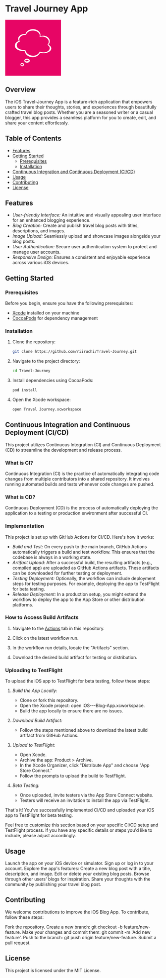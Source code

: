 # Travel Journey App

![App Logo](https://github.com/riiruchi/Travel-Journey/blob/main/Travel%20Journey/Others/Assets.xcassets/AppIcon.appiconset/icon-60%403x.png)

## Overview

The iOS Travel-Journey App is a feature-rich application that empowers users to share their thoughts, stories, and experiences through beautifully crafted travel blog posts. Whether you are a seasoned writer or a casual blogger, this app provides a seamless platform for you to create, edit, and share your content effortlessly.

## Table of Contents

- [Features](#features)
- [Getting Started](#getting-started)
  - [Prerequisites](#prerequisites)
  - [Installation](#installation)
- [Continuous Integration and Continuous Deployment (CI/CD)](#ContinuousIntegrationandContinuousDeployment(CI/CD))
- [Usage](#usage)
- [Contributing](#contributing)
- [License](#license)

## Features

- *User-friendly Interface:* An intuitive and visually appealing user interface for an enhanced blogging experience.
- *Blog Creation:* Create and publish travel blog posts with titles, descriptions, and images.
- *Image Upload:* Seamlessly upload and showcase images alongside your blog posts.
- *User Authentication:* Secure user authentication system to protect and manage user accounts.
- *Responsive Design:* Ensures a consistent and enjoyable experience across various iOS devices.

## Getting Started

### Prerequisites

Before you begin, ensure you have the following prerequisites:

- [Xcode](https://developer.apple.com/xcode/) installed on your machine
- [CocoaPods](https://cocoapods.org/) for dependency management

### Installation

1. Clone the repository:

   ``` bash
   git clone https://github.com/riiruchi/Travel-Journey.git

2. Navigate to the project directory:
   
   ``` bash
   cd Travel-Journey

3. Install dependencies using CocoaPods:

   ``` bash
   pod install

4. Open the Xcode workspace:

   ``` bash
   open Travel Journey.xcworkspace

## Continuous Integration and Continuous Deployment (CI/CD)

This project utilizes Continuous Integration (CI) and Continuous Deployment (CD) to streamline the development and release process.

### What is CI?
Continuous Integration (CI) is the practice of automatically integrating code changes from multiple contributors into a shared repository. It involves running automated builds and tests whenever code changes are pushed.

### What is CD?
Continuous Deployment (CD) is the process of automatically deploying the application to a testing or production environment after successful CI.

### Implementation
This project is set up with GitHub Actions for CI/CD. Here's how it works:
- *Build and Test:* On every push to the main branch, GitHub Actions automatically triggers a build and test workflow. This ensures that the codebase is always in a working state.
- *Artifact Upload:* After a successful build, the resulting artifacts (e.g., compiled app) are uploaded as GitHub Actions artifacts. These artifacts can be downloaded for further testing or deployment.
- *Testing Deployment:* Optionally, the workflow can include deployment steps for testing purposes. For example, deploying the app to TestFlight for beta testing.
- *Release Deployment:* In a production setup, you might extend the workflow to deploy the app to the App Store or other distribution platforms.
  
### How to Access Build Artifacts

1. Navigate to the [Actions](https://github.com/riiruchi/Travel-Journey/actions) tab in this repository.

2. Click on the latest workflow run.

3. In the workflow run details, locate the "Artifacts" section.

4. Download the desired build artifact for testing or distribution.

### Uploading to TestFlight

To upload the iOS app to TestFlight for beta testing, follow these steps:

1. *Build the App Locally:*
   - Clone or fork this repository.
   - Open the Xcode project: open iOS---Blog-App.xcworkspace.
   - Build the app locally to ensure there are no issues.

2. *Download Build Artifact:*
   - Follow the steps mentioned above to download the latest build artifact from GitHub Actions.

3. *Upload to TestFlight:*
   - Open Xcode.
   - Archive the app: Product > Archive.
   - In the Xcode Organizer, click "Distribute App" and choose "App Store Connect."
   - Follow the prompts to upload the build to TestFlight.

4. *Beta Testing:*
   - Once uploaded, invite testers via the App Store Connect website.
   - Testers will receive an invitation to install the app via TestFlight.

That's it! You've successfully implemented CI/CD and uploaded your iOS app to TestFlight for beta testing.

Feel free to customize this section based on your specific CI/CD setup and TestFlight process. If you have any specific details or steps you'd like to include, please adjust accordingly.

## Usage
Launch the app on your iOS device or simulator.
Sign up or log in to your account.
Explore the app's features:
Create a new blog post with a title, description, and image.
Edit or delete your existing blog posts.
Browse through other users' blogs for inspiration.
Share your thoughts with the community by publishing your travel blog post.

## Contributing
We welcome contributions to improve the iOS Blog App. To contribute, follow these steps:

Fork the repository.
Create a new branch: git checkout -b feature/new-feature.
Make your changes and commit them: git commit -m 'Add new feature'.
Push to the branch: git push origin feature/new-feature.
Submit a pull request.

## License
This project is licensed under the MIT License.

